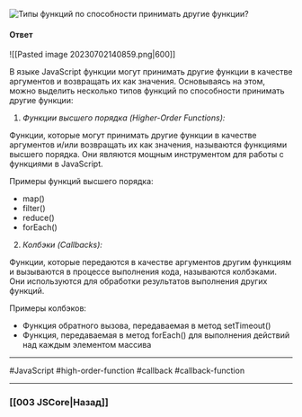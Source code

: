 ![Типы функций по способности принимать другие функции?](https://youtu.be/XtQPrt8G0n8?t=726)

#### Ответ

![[Pasted image 20230702140859.png|600]]

В языке JavaScript функции могут принимать другие функции в качестве аргументов и возвращать их как значения. Основываясь на этом, можно выделить несколько типов функций по способности принимать другие функции:

1. *Функции высшего порядка (Higher-Order Functions):*

Функции, которые могут принимать другие функции в качестве аргументов и/или возвращать их как значения, называются функциями высшего порядка. Они являются мощным инструментом для работы с функциями в JavaScript.

Примеры функций высшего порядка:
- map()
- filter()
- reduce()
- forEach()

2. *Колбэки (Callbacks):*

Функции, которые передаются в качестве аргументов другим функциям и вызываются в процессе выполнения кода, называются колбэками. Они используются для обработки результатов выполнения других функций.

Примеры колбэков:
- Функция обратного вызова, передаваемая в метод setTimeout()
- Функция, передаваемая в метод forEach() для выполнения действий над каждым элементом массива


___
#JavaScript #high-order-function #callback #callback-function

___

### [[003 JSCore|Назад]]